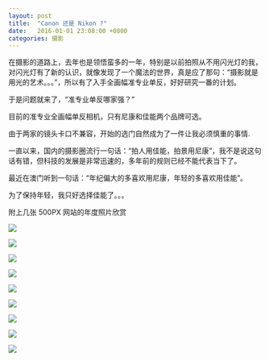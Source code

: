 ```yaml
---
layout: post
title:  "Canon 还是 Nikon ?"
date:   2016-01-01 23:08:00 +0800
categories: 摄影
---
```


在摄影的道路上，去年也是领悟蛮多的一年，特别是以前拍照从不用闪光灯的我，对闪光灯有了新的认识，就像发现了一个魔法的世界，真是应了那句：“摄影就是用光的艺术。。。”，所以有了入手全画幅准专业单反，好好研究一番的计划。

于是问题就来了，“准专业单反哪家强？”

目前的准专业全画幅单反相机，只有尼康和佳能两个品牌可选。

由于两家的镜头卡口不兼容，开始的选门自然成为了一件让我必须慎重的事情.

一直以来，国内的摄影圈流行一句话：“拍人用佳能，拍景用尼康”，我不是说这句话有错，但科技的发展是非常迅速的，多年前的规则已经不能代表当下了。

最近在澳门听到一句话：“年纪偏大的多喜欢用尼康，年轻的多喜欢用佳能”。

为了保持年轻，我只好选择佳能了。。。

附上几张 500PX 网站的年度照片欣赏

![](http://img3.cache.netease.com/photo/0016/2015-12-29/BBVU507S4R7P0016.jpg)

![](http://img3.cache.netease.com/photo/0016/2015-12-29/BBVU533R4R7P0016.jpg)

![](http://img2.cache.netease.com/photo/0016/2015-12-29/BBVU52G94R7P0016.jpg)

![](http://img6.cache.netease.com/photo/0016/2015-12-29/BBVU522H4R7P0016.jpg)

![](http://img2.cache.netease.com/photo/0016/2015-12-29/BBVU51JD4R7P0016.jpg)

![](http://img4.cache.netease.com/photo/0016/2015-12-29/BBVU4TTC4R7P0016.jpg)

![](http://img5.cache.netease.com/photo/0016/2015-12-29/BBVU4V8M4R7P0016.jpg)

![](http://img3.cache.netease.com/photo/0016/2015-12-29/BBVU4T1M4R7P0016.jpg)

![](http://img2.cache.netease.com/photo/0016/2015-12-29/BBVU4QU64R7P0016.jpg)